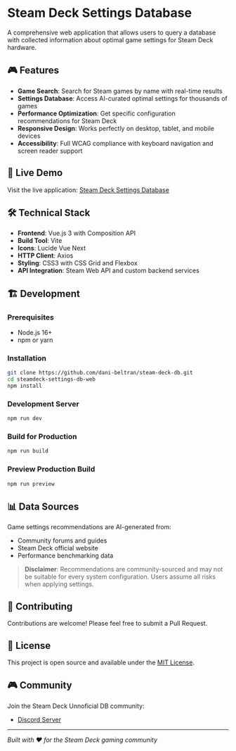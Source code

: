# Steam Deck Settings Database

A comprehensive web application that allows users to query a database with collected information about optimal game settings for Steam Deck hardware.

## 🎮 Features

- **Game Search**: Search for Steam games by name with real-time results
- **Settings Database**: Access AI-curated optimal settings for thousands of games
- **Performance Optimization**: Get specific configuration recommendations for Steam Deck
- **Responsive Design**: Works perfectly on desktop, tablet, and mobile devices
- **Accessibility**: Full WCAG compliance with keyboard navigation and screen reader support

## 🚀 Live Demo

Visit the live application: [Steam Deck Settings Database](https://dlb-demos.s3.eu-west-1.amazonaws.com/index.html)

## 🛠 Technical Stack

- **Frontend**: Vue.js 3 with Composition API
- **Build Tool**: Vite
- **Icons**: Lucide Vue Next
- **HTTP Client**: Axios
- **Styling**: CSS3 with CSS Grid and Flexbox
- **API Integration**: Steam Web API and custom backend services

## 🏗 Development

### Prerequisites
- Node.js 16+ 
- npm or yarn

### Installation
```bash
git clone https://github.com/dani-beltran/steam-deck-db.git
cd steamdeck-settings-db-web
npm install
```

### Development Server
```bash
npm run dev
```

### Build for Production
```bash
npm run build
```

### Preview Production Build
```bash
npm run preview
```

## 📊 Data Sources

Game settings recommendations are AI-generated from:
- Community forums and guides
- Steam Deck official website  
- Performance benchmarking data

> **Disclaimer**: Recommendations are community-sourced and may not be suitable for every system configuration. Users assume all risks when applying settings.

## 🤝 Contributing

Contributions are welcome! Please feel free to submit a Pull Request.

## 📄 License

This project is open source and available under the [MIT License](LICENSE).

## 🎮 Community

Join the Steam Deck Unnoficial DB community:
- [Discord Server](https://discord.gg/e5q4QqfVQx)

---

*Built with ❤️ for the Steam Deck gaming community*
